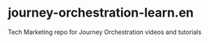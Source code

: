# journey-orchestration-learn.en

Tech Marketing repo for Journey Orchestration videos and tutorials
